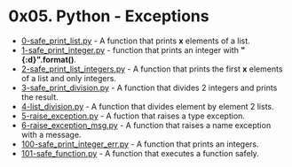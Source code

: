 # 0x05. Python - Exceptions

- [0-safe_print_list.py](https://github.com/CharlesMariga/alx-higher_level_programming/blob/main/0x05-python-exceptions/0-safe_print_list.py) - A function that prints **x** elements of a list.
- [1-safe_print_integer.py](https://github.com/CharlesMariga/alx-higher_level_programming/blob/main/0x05-python-exceptions/1-safe_print_integer.py) - function that prints an integer with **"{:d}".format()**.
- [2-safe_print_list_integers.py](https://github.com/CharlesMariga/alx-higher_level_programming/blob/main/0x05-python-exceptions/2-safe_print_list_integers.py) - A function that prints the first **x** elements of a list and only integers.
- [3-safe_print_division.py](https://github.com/CharlesMariga/alx-higher_level_programming/blob/main/0x05-python-exceptions/3-safe_print_division.py) - A function that divides 2 integers and prints the result.
- [4-list_division.py](https://github.com/CharlesMariga/alx-higher_level_programming/blob/main/0x05-python-exceptions/4-list_division.py) - A function that divides element by element 2 lists.
- [5-raise_exception.py](https://github.com/CharlesMariga/alx-higher_level_programming/blob/main/0x05-python-exceptions/5-raise_exception.py) - A fuction that raises a type exception.
- [6-raise_exception_msg.py](https://github.com/CharlesMariga/alx-higher_level_programming/blob/main/0x05-python-exceptions/6-raise_exception_msg.py) - A function that raises a name exception with a message.
- [100-safe_print_integer_err.py](https://github.com/CharlesMariga/alx-higher_level_programming/blob/main/0x05-python-exceptions/100-safe_print_integer_err.py) - A function that prints an integers.
- [101-safe_function.py]() - A function that executes a function safely.
